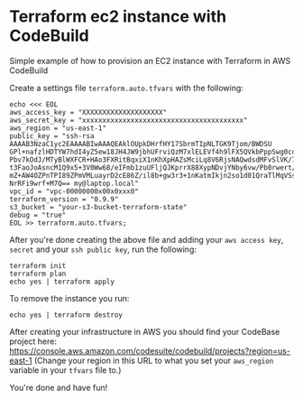 # Terraform ec2 instance with CodeBuild
Simple example of how to provision an EC2 instance with Terraform in AWS CodeBuild

Create a settings file `terraform.auto.tfvars` with the following:
```
echo <<< EOL
aws_access_key = "XXXXXXXXXXXXXXXXXXXX"
aws_secret_key = "xxxxxxxxxxxxxxxxxxxxxxxxxxxxxxxxxxxxxxxx"
aws_region = "us-east-1"
public_key = "ssh-rsa AAAAB3NzaC1yc2EAAAABIwAAAQEAklOUpkDHrfHY17SbrmTIpNLTGK9Tjom/BWDSU
GPl+nafzlHDTYW7hdI4yZ5ew18JH4JW9jbhUFrviQzM7xlELEVf4h9lFX5QVkbPppSwg0cda3
Pbv7kOdJ/MTyBlWXFCR+HAo3FXRitBqxiX1nKhXpHAZsMciLq8V6RjsNAQwdsdMFvSlVK/7XA
t3FaoJoAsncM1Q9x5+3V0Ww68/eIFmb1zuUFljQJKprrX88XypNDvjYNby6vw/Pb0rwert/En
mZ+AW4OZPnTPI89ZPmVMLuayrD2cE86Z/il8b+gw3r3+1nKatmIkjn2so1d01QraTlMqVSsbx
NrRFi9wrf+M7Q== my@laptop.local"
vpc_id = "vpc-00000000x00x0xxx0"
terraform_version = "0.9.9"
s3_bucket = "your-s3-bucket-terraform-state"
debug = "true"
EOL >> terraform.auto.tfvars;
```

After you're done creating the above file and adding your `aws access key`, `secret` and your `ssh public key`, run the following:
```
terraform init
terraform plan
echo yes | terraform apply
```
To remove the instance you run:
```
echo yes | terraform destroy
```

After creating your infrastructure in AWS you should find your CodeBase project here:
https://console.aws.amazon.com/codesuite/codebuild/projects?region=us-east-1 
(Change your region in this URL to what you set your `aws_region` variable in your `tfvars` file to.)

You're done and have fun!
